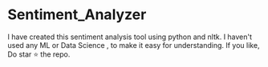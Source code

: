 # Sentiment_Analyzer
I have created this sentiment analysis tool using python and nltk. I haven't used any ML or Data Science , to make it easy for understanding. If you like,  Do star ⭐ the repo.

